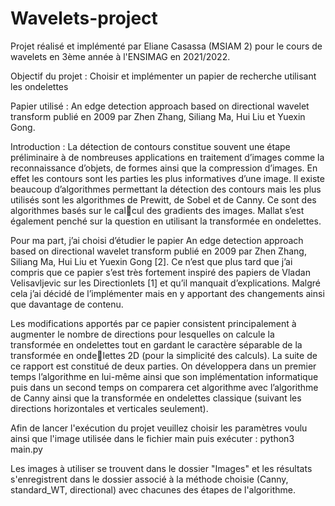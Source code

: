 # Wavelets-project
 
Projet réalisé et implémenté par Eliane Casassa (MSIAM 2) pour le cours de wavelets en 3ème année à l'ENSIMAG en 2021/2022.

Objectif du projet : Choisir et implémenter un papier de recherche utilisant les ondelettes

Papier utilisé :
An edge detection approach based on directional wavelet transform publié en 2009 par Zhen Zhang, Siliang Ma, Hui Liu et Yuexin Gong.

Introduction : 
La détection de contours constitue souvent une étape préliminaire à de nombreuses applications en traitement d’images comme la reconnaissance d’objets, de formes ainsi que la compression d’images. En effet les contours sont les parties les plus informatives d’une image. Il existe beaucoup d’algorithmes permettant la détection des contours mais les plus utilisés sont les algorithmes de Prewitt, de Sobel et de Canny. Ce sont des algorithmes basés sur le calcul des gradients des images. Mallat s’est également penché sur la question en utilisant la transformée en ondelettes.

Pour ma part, j’ai choisi d’étudier le papier An edge detection approach based on directional wavelet transform publié en 2009 par Zhen Zhang, Siliang Ma, Hui Liu et Yuexin Gong [2]. Ce n’est que plus tard que j’ai compris que ce papier s’est très fortement inspiré des papiers de Vladan Velisavljevic sur les Directionlets [1] et qu’il manquait d’explications. Malgré cela j’ai décidé de l’implémenter mais en y apportant des changements ainsi que davantage de contenu.

Les modifications apportés par ce papier consistent principalement à augmenter le nombre de directions pour lesquelles on calcule la transformée en ondelettes tout en gardant le caractère séparable de la transformée en ondelettes 2D (pour la simplicité des calculs). La suite de ce rapport est constitué de deux parties. On développera dans un premier temps l’algorithme en lui-même ainsi que son implémentation informatique puis dans un second temps on comparera cet algorithme avec l’algorithme de Canny ainsi que la transformée en ondelettes classique (suivant les directions horizontales et verticales seulement).





Afin de lancer l'exécution du projet veuillez choisir les paramètres voulu ainsi que l'image utilisée dans le fichier main puis exécuter :
                          python3 main.py

Les images à utiliser se trouvent dans le dossier "Images" et les résultats s'enregistrent dans le dossier associé à la méthode choisie (Canny, standard_WT, directional) avec chacunes des étapes de l'algorithme.
